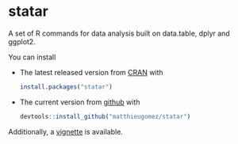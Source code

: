 statar
======

A set of R commands for data analysis built on data.table, dplyr and ggplot2.


You can install 

- The latest released version from [CRAN](http://cran.r-project.org/web/packages/statar/index.html) with

	```R
	install.packages("statar")
	```
-  The current version from [github](https://github.com/matthieugomez/statar) with  

	```R
	devtools::install_github("matthieugomez/statar")
	```

Additionally, a [vignette](vignettes/main.Rmd) is available.

